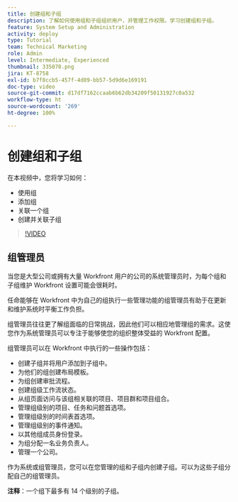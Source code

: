 ```yaml
---
title: 创建组和子组
description: 了解如何使用组和子组组织用户，并管理工作权限。学习创建组和子组。
feature: System Setup and Administration
activity: deploy
type: Tutorial
team: Technical Marketing
role: Admin
level: Intermediate, Experienced
thumbnail: 335070.png
jira: KT-8758
exl-id: b7f8ccb5-457f-4d89-bb57-5d9d6e169191
doc-type: video
source-git-commit: d17df7162ccaab6b62db34209f50131927c0a532
workflow-type: ht
source-wordcount: '269'
ht-degree: 100%

---
```


# 创建组和子组

在本视频中，您将学习如何：

* 使用组
* 添加组
* 关联一个组
* 创建并关联子组

>[!VIDEO](https://video.tv.adobe.com/v/3432867/?quality=12&learn=on&enablevpops&captions=chi_hans)

## 组管理员

当您是大型公司或拥有大量 Workfront 用户的公司的系统管理员时，为每个组和子组维护 Workfront 设置可能会很耗时。

任命能够在 Workfront 中为自己的组执行一些管理功能的组管理员有助于在更新和维护系统时平衡工作负担。

组管理员往往更了解组面临的日常挑战，因此他们可以相应地管理组的需求。这使您作为系统管理员可以专注于能够使您的组织整体受益的 Workfront 配置。

组管理员可以在 Workfront 中执行的一些操作包括：

* 创建子组并将用户添加到子组中。
* 为他们的组创建布局模板。
* 为组创建审批流程。
* 创建组级工作流状态。
* 从组页面访问与该组相关联的项目、项目群和项目组合。
* 管理组级别的项目、任务和问题首选项。
* 管理组级别的时间表首选项。
* 管理组级别的事件通知。
* 以其他组成员身份登录。
* 为组分配一名业务负责人。
* 管理一个公司。

作为系统或组管理员，您可以在您管理的组和子组内创建子组。可以为这些子组分配自己的组管理员。

**注释**：一个组下最多有 14 个级别的子组。
